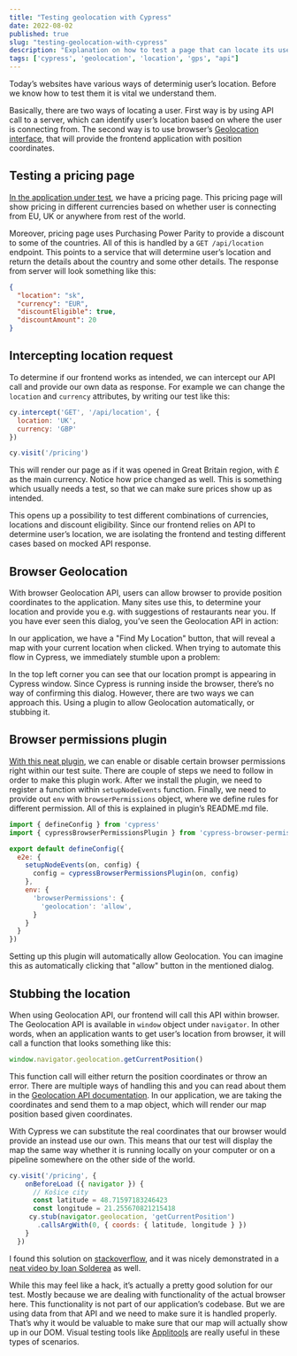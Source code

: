 ```yaml
---
title: "Testing geolocation with Cypress"
date: 2022-08-02
published: true
slug: "testing-geolocation-with-cypress"
description: "Explanation on how to test a page that can locate its users either via API call or using browser’s Geolocation API capabilities "
tags: ['cypress', 'geolocation', 'location', 'gps', "api"]
---
```

Today’s websites have various ways of determinig user’s location. Before we know how to test them it is vital we understand them. 

Basically, there are two ways of locating a user. First way is by using API call to a server, which can identify user’s location based on where the user is connecting from. The second way is to use browser’s [Geolocation interface](https://developer.mozilla.org/en-US/docs/Web/API/Geolocation_API), that will provide the frontend application with position coordinates.

## Testing a pricing page
[In the application under test](https://github.com/filiphric/trelloapp-vue-vite-ts), we have a pricing page. This pricing page will show pricing in different currencies based on whether user is connecting from EU, UK or anywhere from rest of the world.

<v-img alt="Pricing page" src="pricing.png" shadow="shadow-lg"></v-img>

Moreover, pricing page uses Purchasing Power Parity to provide a discount to some of the countries. All of this is handled by a `GET /api/location` endpoint. This points to a service that will determine user’s location and return the details about the country and some other details. The response from server will look something like this:

```json
{
  "location": "sk",
  "currency": "EUR",
  "discountEligible": true,
  "discountAmount": 20
}
```

## Intercepting location request
To determine if our frontend works as intended, we can intercept our API call and provide our own data as response. For example we can change the `location` and `currency` attributes, by writing our test like this:

```js
cy.intercept('GET', '/api/location', {
  location: 'UK',
  currency: 'GBP'
})

cy.visit('/pricing')
```

This will render our page as if it was opened in Great Britain region, with £ as the main currency. Notice how price changed as well. This is something which usually needs a test, so that we can make sure prices show up as intended.

<v-img alt="Intercepting location" src="intercept-location.png" shadow="shadow-lg"></v-img>

This opens up a possibility to test different combinations of currencies, locations and discount eligibility. Since our frontend relies on API to determine user’s location, we are isolating the frontend and testing different cases based on mocked API response.

## Browser Geolocation
With browser Geolocation API, users can allow browser to provide position coordinates to the application. Many sites use this, to determine your location and provide you e.g. with suggestions of restaurants near you. If you have ever seen this dialog, you’ve seen the Geolocation API in action:

<v-img alt="Geolocation prompt" src="geolocation-dialog.png" shadow="shadow-lg"></v-img>

In our application, we have a "Find My Location" button, that will reveal a map with your current location when clicked. When trying to automate this flow in Cypress, we immediately stumble upon a problem:

<v-img alt="Geolocation prompt in Cypress" src="geolocation-cypress.png" shadow="shadow-lg"></v-img>

In the top left corner you can see that our location prompt is appearing in Cypress window. Since Cypress is running inside the browser, there’s no way of confirming this dialog. However, there are two ways we can approach this. Using a plugin to allow Geolocation automatically, or stubbing it.

## Browser permissions plugin
[With this neat plugin](https://github.com/kamranayub/cypress-browser-permissions), we can enable or disable certain browser permissions right within our test suite. There are couple of steps we need to follow in order to make this plugin work. After we install the plugin, we need to register a function within `setupNodeEvents` function. Finally, we need to provide out `env` with `browserPermissions` object, where we define rules for different permission. All of this is explained in plugin’s README.md file.

```js [cypress.config.js]
import { defineConfig } from 'cypress'
import { cypressBrowserPermissionsPlugin } from 'cypress-browser-permissions'

export default defineConfig({
  e2e: {
    setupNodeEvents(on, config) {
      config = cypressBrowserPermissionsPlugin(on, config)
    },
    env: {
      'browserPermissions': {
        'geolocation': 'allow',
      }
    }
  }
})
```

Setting up this plugin will automatically allow Geolocation. You can imagine this as automatically clicking that "allow" button in the mentioned dialog.

## Stubbing the location
When using Geolocation API, our frontend will call this API within browser. The Geolocation API is available in `window` object under `navigator`. In other words, when an application wants to get user’s location from browser, it will call a function that looks something like this:

```js
window.navigator.geolocation.getCurrentPosition()
```

This function call will either return the position coordinates or throw an error. There are multiple ways of handling this and you can read about them in the [Geolocation API documentation](https://developer.mozilla.org/en-US/docs/Web/API/Geolocation_API). In our application, we are taking the coordinates and send them to a map object, which will render our map position based given coordinates.

With Cypress we can substitute the real coordinates that our browser would provide an instead use our own. This means that our test will display the map the same way whether it is running locally on your computer or on a pipeline somewhere on the other side of the world.

```js
cy.visit('/pricing', {
    onBeforeLoad ({ navigator }) {
      // Košice city
      const latitude = 48.71597183246423
      const longitude = 21.255670821215418
     cy.stub(navigator.geolocation, 'getCurrentPosition')
       .callsArgWith(0, { coords: { latitude, longitude } })
    }
  })
```

I found this solution on [stackoverflow](https://stackoverflow.com/questions/62634691/cypress-mock-geolocation), and it was nicely demonstrated in a [neat video by Ioan Solderea](https://www.youtube.com/watch?v=3aryQnTQrJs&list=PLNQq42pqd-rzeW-w40zJDRtqFA-NQnxPl&index=14) as well.

While this may feel like a hack, it’s actually a pretty good solution for our test. Mostly because we are dealing with functionality of the actual browser here. This functionality is not part of our application’s codebase. But we are using data from that API and we need to make sure it is handled properly. That’s why it would be valuable to make sure that our map will actually show up in our DOM. Visual testing tools like [Applitools](https://applitools.com/) are really useful in these types of scenarios.
